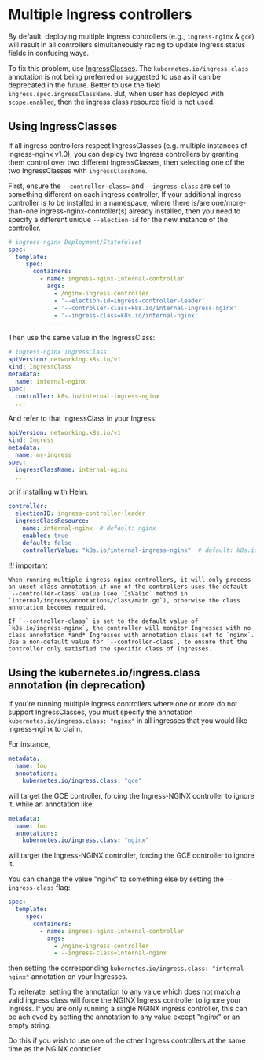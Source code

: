 # Multiple Ingress controllers

By default, deploying multiple Ingress controllers (e.g., `ingress-nginx` & `gce`) will result in all controllers simultaneously racing to update Ingress status fields in confusing ways.

To fix this problem, use [IngressClasses](https://kubernetes.io/docs/concepts/services-networking/ingress/#ingress-class). The `kubernetes.io/ingress.class` annotation is not being preferred or suggested to use as it can be deprecated in the future. Better to use the field `ingress.spec.ingressClassName`.
But, when user has deployed with `scope.enabled`, then the ingress class resource field is not used.


## Using IngressClasses

If all ingress controllers respect IngressClasses (e.g. multiple instances of ingress-nginx v1.0), you can deploy two Ingress controllers by granting them control over two different IngressClasses, then selecting one of the two IngressClasses with `ingressClassName`.

First, ensure the `--controller-class=` and `--ingress-class` are set to something different on each ingress controller, If your additional ingress controller is to be installed in a namespace, where there is/are one/more-than-one ingress-nginx-controller(s) already installed, then you need to specify a different unique `--election-id` for the new instance of the controller.

```yaml
# ingress-nginx Deployment/Statefulset
spec:
  template:
     spec:
       containers:
         - name: ingress-nginx-internal-controller
           args:
             - /nginx-ingress-controller
             - '--election-id=ingress-controller-leader'
             - '--controller-class=k8s.io/internal-ingress-nginx'
             - '--ingress-class=k8s.io/internal-nginx'
            ...
```

Then use the same value in the IngressClass:

```yaml
# ingress-nginx IngressClass
apiVersion: networking.k8s.io/v1
kind: IngressClass
metadata:
  name: internal-nginx
spec:
  controller: k8s.io/internal-ingress-nginx
  ...
```

And refer to that IngressClass in your Ingress:

```yaml
apiVersion: networking.k8s.io/v1
kind: Ingress
metadata:
  name: my-ingress
spec:
  ingressClassName: internal-nginx
  ...
```

or if installing with Helm:

```yaml
controller:
  electionID: ingress-controller-leader
  ingressClassResource:
    name: internal-nginx  # default: nginx
    enabled: true
    default: false
    controllerValue: "k8s.io/internal-ingress-nginx"  # default: k8s.io/ingress-nginx
```

!!! important

    When running multiple ingress-nginx controllers, it will only process an unset class annotation if one of the controllers uses the default
    `--controller-class` value (see `IsValid` method in `internal/ingress/annotations/class/main.go`), otherwise the class annotation becomes required.

    If `--controller-class` is set to the default value of `k8s.io/ingress-nginx`, the controller will monitor Ingresses with no class annotation *and* Ingresses with annotation class set to `nginx`. Use a non-default value for `--controller-class`, to ensure that the controller only satisfied the specific class of Ingresses.

## Using the kubernetes.io/ingress.class annotation (in deprecation)

If you're running multiple ingress controllers where one or more do not support IngressClasses, you must specify the annotation `kubernetes.io/ingress.class: "nginx"` in all ingresses that you would like ingress-nginx to claim.


For instance,

```yaml
metadata:
  name: foo
  annotations:
    kubernetes.io/ingress.class: "gce"
```

will target the GCE controller, forcing the Ingress-NGINX controller to ignore it, while an annotation like:

```yaml
metadata:
  name: foo
  annotations:
    kubernetes.io/ingress.class: "nginx"
```

will target the Ingress-NGINX controller, forcing the GCE controller to ignore it.

You can change the value "nginx" to something else by setting the `--ingress-class` flag:

```yaml
spec:
  template:
     spec:
       containers:
         - name: ingress-nginx-internal-controller
           args:
             - /nginx-ingress-controller
             - --ingress-class=internal-nginx
```

then setting the corresponding `kubernetes.io/ingress.class: "internal-nginx"` annotation on your Ingresses.

To reiterate, setting the annotation to any value which does not match a valid ingress class will force the NGINX Ingress controller to ignore your Ingress.
If you are only running a single NGINX ingress controller, this can be achieved by setting the annotation to any value except "nginx" or an empty string.

Do this if you wish to use one of the other Ingress controllers at the same time as the NGINX controller.
